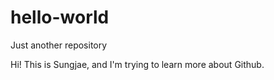 # hello-world
Just another repository

Hi! This is Sungjae, and I'm trying to learn more about Github.
